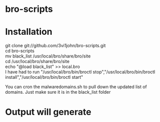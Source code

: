 bro-scripts
===========







<H1>Installation</H1>

git clone git://github.com/3vi1john/bro-scripts.git <BR>
cd bro-scripts <BR>
mv black_list /usr/local/bro/share/bro/site <BR>
cd /usr/local/bro/share/bro/site </BR>
echo "@load black_list" >> local.bro <BR>
I have had to run "/usr/local/bro/bin/broctl stop","/usr/local/bro/bin/broctl install","/usr/local/bro/bin/broctl start" <BR>

You can cron the malwaredomains.sh to pull down the updated list of domains. Just make sure it is in the black_list folder <BR>






<h1>Output will generate</h1>



